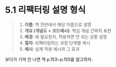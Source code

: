 # 5.1 리팩터링 설명 형식


>1. **이름**: 책 전반에서 해당 이름으로 설명
>2. **개요 (개념도 + 코드예시)**: 핵심 개념 간략히 표현
>3. **배경**: 왜 필요한지, 적용하면 안 되는 상황 설명
>4. **절차**: 리팩터링하는 과정 단계별 제시
>5. **예시**: 실제 적용 예시와 그 효과

보다가 기억 안 나면 책 p.153~p.155를 참고하자.
